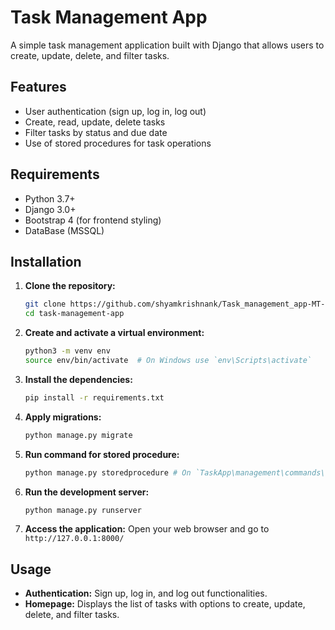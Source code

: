 # Task Management App

A simple task management application built with Django that allows users to create, update, delete, and filter tasks.


## Features

- User authentication (sign up, log in, log out)
- Create, read, update, delete tasks
- Filter tasks by status and due date
- Use of stored procedures for task operations

## Requirements

- Python 3.7+
- Django 3.0+
- Bootstrap 4 (for frontend styling)
- DataBase (MSSQL)

## Installation

1. **Clone the repository:**
    ```sh
    git clone https://github.com/shyamkrishnank/Task_management_app-MT-.git
    cd task-management-app
    ```

2. **Create and activate a virtual environment:**
    ```sh
    python3 -m venv env
    source env/bin/activate  # On Windows use `env\Scripts\activate`
    ```

3. **Install the dependencies:**
    ```sh
    pip install -r requirements.txt
    ```

4. **Apply migrations:**
    ```sh
    python manage.py migrate
    ```

5. **Run command for stored procedure:**
    ```sh
    python manage.py storedprocedure # On `TaskApp\management\commands\storedprocedure.py`
    ```

6. **Run the development server:**
    ```sh
    python manage.py runserver
    ```

7. **Access the application:**
    Open your web browser and go to `http://127.0.0.1:8000/`

## Usage

- **Authentication:** Sign up, log in, and log out functionalities.
- **Homepage:** Displays the list of tasks with options to create, update, delete, and filter tasks.

